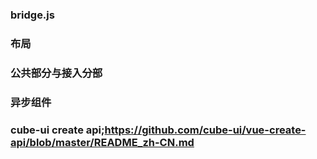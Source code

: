 ### bridge.js

### 布局

### 公共部分与接入分部

### 异步组件

### cube-ui create api;https://github.com/cube-ui/vue-create-api/blob/master/README_zh-CN.md
